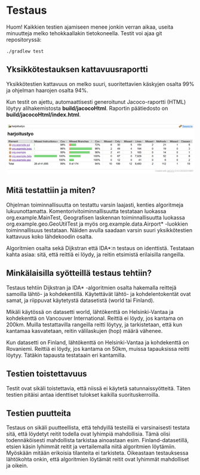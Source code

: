 # Testaus

Huom! Kaikkien testien ajamiseen menee jonkin verran aikaa, useita minuutteja melko tehokkaallakin tietokoneella. Testit voi ajaa git repositoryssä:

```
./gradlew test
```

## Yksikkötestauksen kattavuusraportti

Yksikkötestien kattavuus on melko suuri, suoritettavien käskyjen osalta 99% ja ohjelman haarojen osalta 94%.

Kun testit on ajettu, automaattisesti generoitunut Jacoco-raportti (HTML) löytyy alihakemistosta **build/jacocoHtml**. Raportin päätiedosto on **build/jacocoHtml/index.html**.

![](jacoco_report.png)

## Mitä testattiin ja miten?

Ohjelman toiminnallisuutta on testattu varsin laajasti, kenties algoritmeja lukuunottamatta. Komentorivitoiminnallisuutta testataan luokassa org.example.MainTest, Geografisen laskennan toiminnallisuutta luokassa org.example.geo.GeoUtilTest ja myös org.example.data.Airport* -luokkien toiminnallisuus testataan. Näiden avulla saadaan varsin suuri yksikkötestien kattavuus koko lähdekoodin osalta.

Algoritmien osalta sekä Dijkstran että IDA*:n testaus on identtistä. Testataan kahta asiaa: sitä, että reittiä ei löydy, ja reitin etsimistä erilaisilla rangeilla. 

## Minkälaisilla syötteillä testaus tehtiin?

Testaus tehtiin Dijkstran ja IDA* -algoritmien osalta hakemalla reittejä samoilla lähtö- ja kohdekentillä. Käytettävät lähtö- ja kohdelentokentät ovat samat, ja riippuvat käytetystä datasetistä (world tai Finland).

Mikäli käytössä on datasetti world, lähtökenttä on Helsinki-Vantaa ja kohdekenttä on Vancouver International. Reittiä ei löydy, jos kantama on 200km. Muilla testattavilla rangeilla reitti löytyy, ja tarkistetaan, että kun kantamaa kasvatetaan, reitin välilaskujen (hop) määrä vähenee.

Kun datasetti on Finland, lähtökenttä on Helsinki-Vantaa ja kohdekenttä on Rovaniemi. Reittiä ei löydy, jos kantama on 50km, muissa tapauksissa reitti löytyy. Tätäkin tapausta testataain eri kantamilla.

## Testien toistettavuus

Testit ovat sikäli toistettavia, että niissä ei käytetä satunnaissyötteitä. Täten testien pitäisi antaa identtiset tulokset kaikilla suorituskerroilla.

## Testien puutteita

Testaus on sikäli puutteellista, että tehdyillä testeillä ei varsinaisesti testata sitä, että löydetyt reitit todella ovat lyhimpiä mahdollisia. Tämä olisi todennäköisesti mahdollista tarkistaa ainoastaan esim. Finland-datasetillä, etsien käsin lyhimmät reitit ja vertailemalla niitä algoritmien löytämiin. Myöskään mitään erikoisia tilanteita ei tarkisteta. Oikeastaan testauksessa lähtökohta onkin, että algoritmien löytämät reitit ovat lyhimmät mahdolliset ja oikein.
